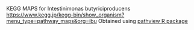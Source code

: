 KEGG MAPS for Intestinimonas butyriciproducens https://www.kegg.jp/kegg-bin/show_organism?menu_type=pathway_maps&org=ibu 
Obtained using [pathview R package](https://www.bioconductor.org/packages/release/bioc/html/pathview.html)
